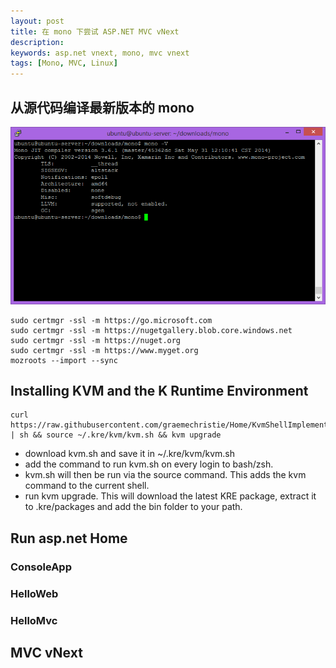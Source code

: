 ```yaml
---
layout: post
title: 在 mono 下尝试 ASP.NET MVC vNext
description: 
keywords: asp.net vnext, mono, mvc vnext
tags: [Mono, MVC, Linux]
---
```


## 从源代码编译最新版本的 mono

![Mono v3.6.1](/assets/post-images/mono-v3.6.1.png)

    sudo certmgr -ssl -m https://go.microsoft.com
    sudo certmgr -ssl -m https://nugetgallery.blob.core.windows.net
    sudo certmgr -ssl -m https://nuget.org
    sudo certmgr -ssl -m https://www.myget.org
    mozroots --import --sync

## Installing KVM and the K Runtime Environment

    curl https://raw.githubusercontent.com/graemechristie/Home/KvmShellImplementation/kvmsetup.sh | sh && source ~/.kre/kvm/kvm.sh && kvm upgrade

- download kvm.sh and save it in ~/.kre/kvm/kvm.sh
- add the command to run kvm.sh on every login to bash/zsh.
- kvm.sh will then be run via the source command. This adds the kvm command to the current shell.
- run kvm upgrade. This will download the latest KRE package, extract it to .kre/packages and add the bin folder to your path.

## Run asp.net Home 

### ConsoleApp

### HelloWeb

### HelloMvc

## MVC vNext



[1]: http://graemechristie.github.io/graemechristie/blog/2014/05/26/asp-dot-net-vnext-on-osx-and-linux/ "ASP.NET vNext on OSX and Linux"
[2]: http://beginor.github.io/2013/10/15/install-and-config-mono-on-ubuntu-server.html "在 Ubuntu Server 上安装配置 Mono 生产环境"
[3]: http://www.cnblogs.com/shanyou/p/3218611.html "CentOS 6.3下 安装 Mono 3.2 和Jexus 5.4"